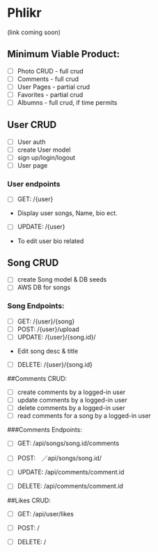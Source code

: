 # Phlikr
(link coming soon)
## Minimum Viable Product:
- [ ] Photo CRUD - full crud
- [ ] Comments - full crud 
- [ ] User Pages - partial crud 
- [ ] Favorites - partial crud
- [ ] Albumns - full crud, if time permits

## User CRUD
- [ ] User auth
- [ ] create User model
- [ ] sign up/login/logout
- [ ] User page

### User endpoints
- [ ] GET: /{user}
- Display user songs, Name, bio ect.
- [ ] UPDATE: /{user}
- To edit user bio related  

## Song CRUD
- [ ] create Song model & DB seeds
- [ ] AWS DB for songs

### Song Endpoints:
- [ ] GET: /{user}/{song}
- [ ] POST: /{user}/upload
- [ ] UPDATE: /{user}/{song.id}/
-   Edit song desc & title
- [ ] DELETE: /{user}/{song.id}


##Comments CRUD:
- [ ] create comments by a logged-in user
- [ ] update comments by a logged-in user
- [ ] delete comments by a logged-in user
- [ ] read comments for a song by a logged-in user

###Comments Endpoints: 
- [ ] GET: /api/songs/song.id/comments
- [ ] POST:　／api/songs/song.id/
- [ ] UPDATE: /api/comments/comment.id 
- [ ] DELETE: /api/comments/comment.id


##Likes CRUD:

- [ ] GET: /api/user/likes
- [ ] POST: /
- [ ] DELETE: /



